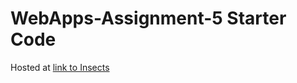# WebApps-Assignment-5 Starter Code
Hosted at [link to Insects](https://44-563-web-apps-f22.github.io/44563-webapps-assignment-5-RaviCYalla/insects.html)